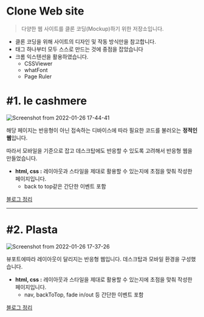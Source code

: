 # Clone Web site

> 다양한 웹 사이트를 클론 코딩(Mockup)하기 위한 저장소입니다.

- 클론 코딩을 위해 사이트의 디자인 및 작동 방식만을 참고합니다.
- 태그 하나부터 모두 스스로 만드는 것에 중점을 잡았습니다
- 크롬 익스텐션을 활용하였습니다.
  - CSSViewer
  - whatFont
  - Page Ruler



# #1. le cashmere

![Screenshot from 2022-01-26 17-44-41](https://user-images.githubusercontent.com/92058864/151131010-f53ef9ec-da42-4fda-afa6-e8ae5b4a0304.png)

해당 페이지는 반응형이 아닌 접속하는 디바이스에 따라 필요한 코드를 불러오는 **정적인 웹**입니다.

따라서 모바일을 기준으로 잡고 데스크탑에도 반응할 수 있도록 고려해서 반응형 웹을 만들었습니다.

- **html, css :** 레이아웃과 스타일을 제대로 활용할 수 있는지에 초점을 맞춰 작성한 페이지입니다.
  - back to top같은 간단한 이벤트 포함

[블로그 정리](https://velog.io/@duboo/%ED%81%B4%EB%A1%A0-%EC%BD%94%EB%94%A9-1.-html-css)

---

# #2. Plasta

![Screenshot from 2022-01-26 17-37-26](https://user-images.githubusercontent.com/92058864/151130419-d0f65f87-09bb-40e3-8177-3a54a8790576.png)

뷰포트에따라 레이아웃이 달리지는 반응형 웹입니다. 데스크탑과 모바일 환경을 구성했습니다.

- **html, css :** 레이아웃과 스타일을 제대로 활용할 수 있는지에 초점을 맞춰 작성한 페이지입니다.
  - nav, backToTop, fade in/out 등 간단한 이벤트 포함

[블로그 정리](https://velog.io/@duboo/%ED%81%B4%EB%A1%A0-%EC%BD%94%EB%94%A9-2)
